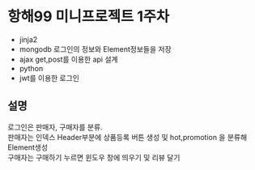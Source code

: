 # 항해99 미니프로젝트 1주차
- jinja2
- mongodb 로그인의 정보와 Element정보들을 저장
- ajax get,post를 이용한 api 설계
- python
- jwt를 이용한 로그인
## 설명
로그인은 판매자, 구매자를 분류.<br>
판매자는 인덱스 Header부분에 상품등록 버튼 생성 및 hot,promotion 을 분류해 Element생성<br>
구매자는 구매하기 누르면 윈도우 창에 띄우기 및 리뷰 달기<br>